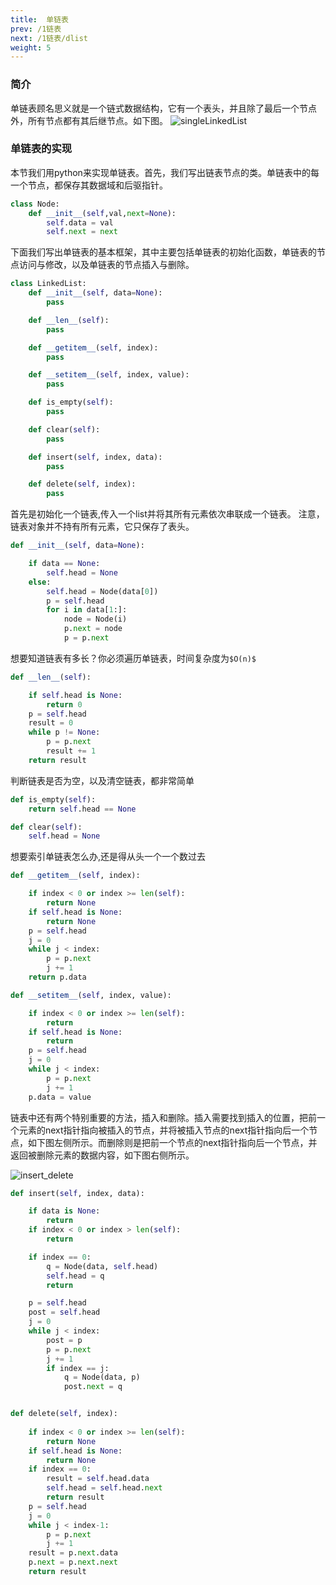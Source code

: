 ```yaml
---
title:  单链表
prev: /1链表
next: /1链表/dlist
weight: 5
---
```

### 简介

单链表顾名思义就是一个链式数据结构，它有一个表头，并且除了最后一个节点外，所有节点都有其后继节点。如下图。
![singleLinkedList](/img/ch1/singleLinkedList.png)

### 单链表的实现

本节我们用python来实现单链表。首先，我们写出链表节点的类。单链表中的每一个节点，都保存其数据域和后驱指针。

```python
class Node:
    def __init__(self,val,next=None):
        self.data = val
        self.next = next
```

下面我们写出单链表的基本框架，其中主要包括单链表的初始化函数，单链表的节点访问与修改，以及单链表的节点插入与删除。
```python
class LinkedList:
    def __init__(self, data=None):
        pass

    def __len__(self):
        pass

    def __getitem__(self, index):
        pass

    def __setitem__(self, index, value):
        pass

    def is_empty(self):
        pass

    def clear(self):
        pass

    def insert(self, index, data):
        pass

    def delete(self, index):
        pass
```

首先是初始化一个链表,传入一个list并将其所有元素依次串联成一个链表。
注意，链表对象并不持有所有元素，它只保存了表头。
```python
def __init__(self, data=None):

    if data == None:
        self.head = None
    else:
        self.head = Node(data[0])
        p = self.head
        for i in data[1:]:
            node = Node(i)
            p.next = node
            p = p.next
```

想要知道链表有多长？你必须遍历单链表，时间复杂度为`$O(n)$`
```python
def __len__(self):

    if self.head is None:
        return 0
    p = self.head
    result = 0
    while p != None:
        p = p.next
        result += 1
    return result
```

判断链表是否为空，以及清空链表，都非常简单
```python
def is_empty(self):
    return self.head == None

def clear(self):
    self.head = None
```

想要索引单链表怎么办,还是得从头一个一个数过去
```python
def __getitem__(self, index):

    if index < 0 or index >= len(self):
        return None
    if self.head is None:
        return None
    p = self.head
    j = 0
    while j < index:
        p = p.next
        j += 1
    return p.data

def __setitem__(self, index, value):

    if index < 0 or index >= len(self):
        return
    if self.head is None:
        return
    p = self.head
    j = 0
    while j < index:
        p = p.next
        j += 1
    p.data = value
```

链表中还有两个特别重要的方法，插入和删除。插入需要找到插入的位置，把前一个元素的next指针指向被插入的节点，并将被插入节点的next指针指向后一个节点，如下图左侧所示。而删除则是把前一个节点的next指针指向后一个节点，并返回被删除元素的数据内容，如下图右侧所示。

![insert_delete](/img/ch1/insert_delete.png)

```python
def insert(self, index, data):

    if data is None:
        return
    if index < 0 or index > len(self):
        return

    if index == 0:
        q = Node(data, self.head)
        self.head = q
        return

    p = self.head
    post = self.head
    j = 0
    while j < index:
        post = p
        p = p.next
        j += 1
        if index == j:
            q = Node(data, p)
            post.next = q


def delete(self, index):
  
    if index < 0 or index >= len(self):
        return None
    if self.head is None:
        return None
    if index == 0:
        result = self.head.data
        self.head = self.head.next
        return result
    p = self.head
    j = 0
    while j < index-1:
        p = p.next
        j += 1
    result = p.next.data
    p.next = p.next.next
    return result
```
